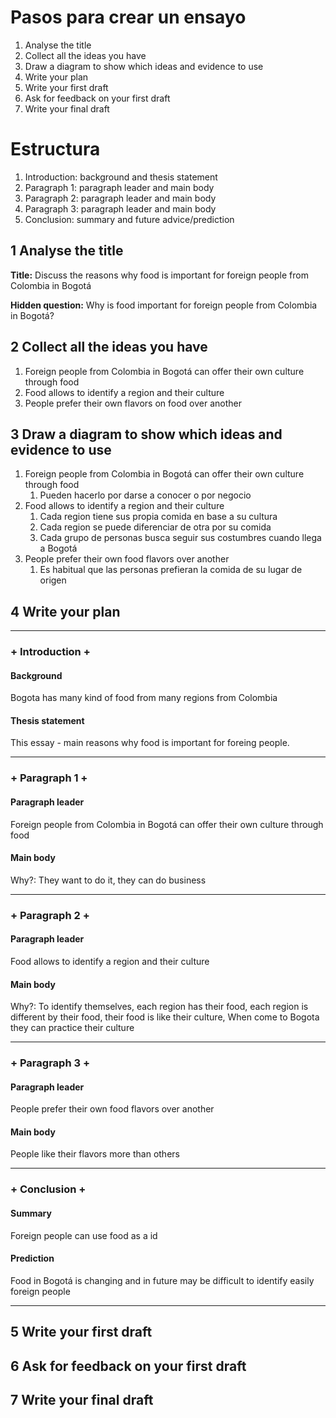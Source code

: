 # Pasos para crear un ensayo

1. Analyse the title
2. Collect all the ideas you have
3. Draw a diagram to show which ideas and evidence to use
4. Write your plan
5. Write your first draft
6. Ask for feedback on your first draft
7. Write your final draft

# Estructura

1. Introduction: background and thesis statement
2. Paragraph 1: paragraph leader and main body
3. Paragraph 2: paragraph leader and main body
4. Paragraph 3: paragraph leader and main body
5. Conclusion: summary and future advice/prediction

## 1 Analyse the title

**Title:** Discuss the reasons why food is important for foreign people from Colombia in Bogotá

**Hidden question:** Why is food important for foreign people from Colombia in Bogotá?

## 2 Collect all the ideas you have

1. Foreign people from Colombia in Bogotá can offer their own culture through food
2. Food allows to identify a region and their culture
3. People prefer their own flavors on food over another

## 3 Draw a diagram to show which ideas and evidence to use

1. Foreign people from Colombia in Bogotá can offer their own culture through food
   1. Pueden hacerlo por darse a conocer o por negocio
2. Food allows to identify a region and their culture
   1. Cada region tiene sus propia comida en base a su cultura
   2. Cada region se puede diferenciar de otra por su comida
   3. Cada grupo de personas busca seguir sus costumbres cuando llega a Bogotá
3. People prefer their own food flavors over another
   1. Es habitual que las personas prefieran la comida de su lugar de origen

## 4 Write your plan

***

### + Introduction +

#### Background

Bogota has many kind of food from many regions from Colombia

#### Thesis statement

This essay - main reasons why food is important for foreing people.

***

### + Paragraph 1 +

#### Paragraph leader

Foreign people from Colombia in Bogotá can offer their own culture through food

#### Main body

Why?: They want to do it, they can do business

***

### + Paragraph 2 +

#### Paragraph leader

Food allows to identify a region and their culture

#### Main body

Why?: To identify themselves, each region has their food, each region is different by their food, their food is like their culture, When come to Bogota they can practice their culture

***

### + Paragraph 3 +

#### Paragraph leader

People prefer their own food flavors over another

#### Main body

People like their flavors more than others

***

### + Conclusion +

#### Summary

Foreign people can use food as a id

#### Prediction

Food in Bogotá is changing and in future may be difficult to identify easily foreign people
***

## 5 Write your first draft

## 6 Ask for feedback on your first draft

## 7 Write your final draft
